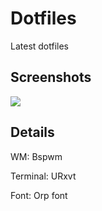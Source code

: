 Dotfiles
========

Latest dotfiles

Screenshots
----------
![](https://dl.dropboxusercontent.com/u/52598071/2015-02-14-092429_1920x1080_scrot.png)

Details
-------
WM: Bspwm

Terminal: URxvt

Font: Orp font
